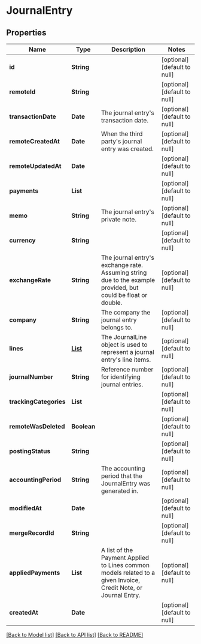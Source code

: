 # JournalEntry
## Properties

| Name | Type | Description | Notes |
|------------ | ------------- | ------------- | -------------|
| **id** | **String** |  | [optional] [default to null] |
| **remoteId** | **String** |  | [optional] [default to null] |
| **transactionDate** | **Date** | The journal entry&#39;s transaction date. | [optional] [default to null] |
| **remoteCreatedAt** | **Date** | When the third party&#39;s journal entry was created. | [optional] [default to null] |
| **remoteUpdatedAt** | **Date** |  | [optional] [default to null] |
| **payments** | **List** |  | [optional] [default to null] |
| **memo** | **String** | The journal entry&#39;s private note. | [optional] [default to null] |
| **currency** | **String** |  | [optional] [default to null] |
| **exchangeRate** | **String** | The journal entry&#39;s exchange rate.  Assuming string due to the example provided, but could be float or double. | [optional] [default to null] |
| **company** | **String** | The company the journal entry belongs to. | [optional] [default to null] |
| **lines** | [**List**](JournalLine.md) | The JournalLine object is used to represent a journal entry&#39;s line items. | [optional] [default to null] |
| **journalNumber** | **String** | Reference number for identifying journal entries. | [optional] [default to null] |
| **trackingCategories** | **List** |  | [optional] [default to null] |
| **remoteWasDeleted** | **Boolean** |  | [optional] [default to null] |
| **postingStatus** | **String** |  | [optional] [default to null] |
| **accountingPeriod** | **String** | The accounting period that the JournalEntry was generated in. | [optional] [default to null] |
| **modifiedAt** | **Date** |  | [optional] [default to null] |
| **mergeRecordId** | **String** |  | [optional] [default to null] |
| **appliedPayments** | **List** | A list of the Payment Applied to Lines common models  related to a given Invoice, Credit Note, or Journal Entry. | [optional] [default to null] |
| **createdAt** | **Date** |  | [optional] [default to null] |

[[Back to Model list]](../README.md#documentation-for-models) [[Back to API list]](../README.md#documentation-for-api-endpoints) [[Back to README]](../README.md)

